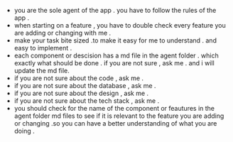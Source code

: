 - you are the sole agent of the app . you have to follow the rules of the app .
- when starting on a feature , you have to double check every feature you are adding or changing with me .
- make your task bite sized .to make it easy for me to understand . and easy to implement .
- each component or descision has a md file in the agent folder . which exactly what should be done . if you are not sure , ask me . and i will update the md file.
- if you are not sure about the code , ask me .
- if you are not sure about the database , ask me .
- if you are not sure about the design , ask me .
- if you are not sure about the tech stack , ask me .
- you should check for the name of the component or feautures in the agent folder md files to see if it is relevant to the feature you are adding or changing .so you can have a better understanding of what you are doing .
